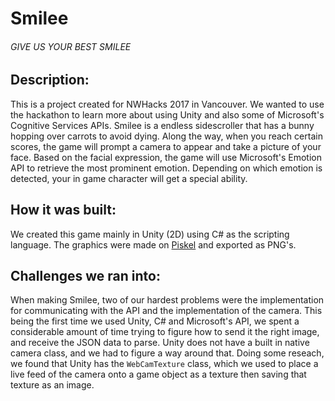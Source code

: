 # Smilee
###### *GIVE US YOUR BEST SMILEE*

## Description:
This is a project created for NWHacks 2017 in Vancouver. We wanted to use the hackathon to learn more about using Unity and also some of Microsoft's Cognitive Services APIs. Smilee is a endless sidescroller that has a bunny hopping over carrots to avoid dying. Along the way, when you reach certain scores, the game will prompt a camera to appear and take a picture of your face. Based on the facial expression, the game will use Microsoft's Emotion API to retrieve the most prominent emotion. Depending on which emotion is detected, your in game character will get a special ability.

## How it was built:
We created this game mainly in Unity (2D) using C# as the scripting language. The graphics were made on [Piskel](http://www.piskelapp.com/) and exported as PNG's.

## Challenges we ran into:
When making Smilee, two of our hardest problems were the implementation for communicating with the API and the implementation of the camera.
This being the first time we used Unity, C# and Microsoft's API, we spent a considerable amount of time trying to figure how to send it the right image, and receive the JSON data to parse.
Unity does not have a built in native camera class, and we had to figure a way around that. Doing some reseach, we found that Unity has the `WebCamTexture` class, which we used to place a live feed of the camera onto a game object as a texture then saving that texture as an image.
